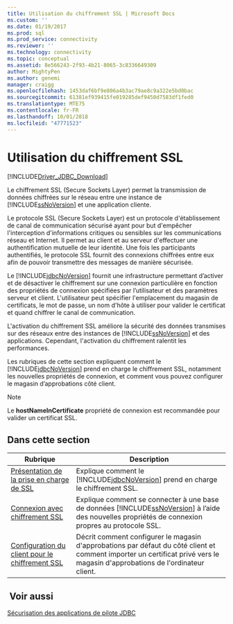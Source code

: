 ```yaml
---
title: Utilisation du chiffrement SSL | Microsoft Docs
ms.custom: ''
ms.date: 01/19/2017
ms.prod: sql
ms.prod_service: connectivity
ms.reviewer: ''
ms.technology: connectivity
ms.topic: conceptual
ms.assetid: 8e566243-2f93-4b21-8065-3c8336649309
author: MightyPen
ms.author: genemi
manager: craigg
ms.openlocfilehash: 1453daf6bf9e806a4b3ac79ae8c9a322e5bd0bac
ms.sourcegitcommit: 61381ef939415fe019285def9450d7583df1fed0
ms.translationtype: MTE75
ms.contentlocale: fr-FR
ms.lasthandoff: 10/01/2018
ms.locfileid: "47771523"
---
```

# <a name="using-ssl-encryption"></a>Utilisation du chiffrement SSL

[!INCLUDE[Driver_JDBC_Download](../../includes/driver_jdbc_download.md)]

Le chiffrement SSL (Secure Sockets Layer) permet la transmission de données chiffrées sur le réseau entre une instance de [!INCLUDE[ssNoVersion](../../includes/ssnoversion-md.md)] et une application cliente.  
  
Le protocole SSL (Secure Sockets Layer) est un protocole d'établissement de canal de communication sécurisé ayant pour but d'empêcher l'interception d'informations critiques ou sensibles sur les communications réseau et Internet. Il permet au client et au serveur d'effectuer une authentification mutuelle de leur identité. Une fois les participants authentifiés, le protocole SSL fournit des connexions chiffrées entre eux afin de pouvoir transmettre des messages de manière sécurisée.  
  
Le [!INCLUDE[jdbcNoVersion](../../includes/jdbcnoversion_md.md)] fournit une infrastructure permettant d’activer et de désactiver le chiffrement sur une connexion particulière en fonction des propriétés de connexion spécifiées par l’utilisateur et des paramètres serveur et client. L'utilisateur peut spécifier l'emplacement du magasin de certificats, le mot de passe, un nom d'hôte à utiliser pour valider le certificat et quand chiffrer le canal de communication.  
  
L'activation du chiffrement SSL améliore la sécurité des données transmises sur des réseaux entre des instances de [!INCLUDE[ssNoVersion](../../includes/ssnoversion-md.md)] et des applications. Cependant, l'activation du chiffrement ralentit les performances.  
  
Les rubriques de cette section expliquent comment le [!INCLUDE[jdbcNoVersion](../../includes/jdbcnoversion_md.md)] prend en charge le chiffrement SSL, notamment les nouvelles propriétés de connexion, et comment vous pouvez configurer le magasin d’approbations côté client.  
  
> [!NOTE]  
> Le **hostNameInCertificate** propriété de connexion est recommandée pour valider un certificat SSL.  

## <a name="in-this-section"></a>Dans cette section  

| Rubrique                                                                                                        | Description                                                                                                                                           |
| ------------------------------------------------------------------------------------------------------------ | ----------------------------------------------------------------------------------------------------------------------------------------------------- |
| [Présentation de la prise en charge de SSL](../../connect/jdbc/understanding-ssl-support.md)                                 | Explique comment le [!INCLUDE[jdbcNoVersion](../../includes/jdbcnoversion_md.md)] prend en charge le chiffrement SSL.                                              |
| [Connexion avec chiffrement SSL](../../connect/jdbc/connecting-with-ssl-encryption.md)                       | Explique comment se connecter à une base de données [!INCLUDE[ssNoVersion](../../includes/ssnoversion-md.md)] à l’aide des nouvelles propriétés de connexion propres au protocole SSL. |
| [Configuration du client pour le chiffrement SSL](../../connect/jdbc/configuring-the-client-for-ssl-encryption.md) | Décrit comment configurer le magasin d'approbations par défaut du côté client et comment importer un certificat privé vers le magasin d'approbations de l'ordinateur client.   |
  
## <a name="see-also"></a> Voir aussi

[Sécurisation des applications de pilote JDBC](../../connect/jdbc/securing-jdbc-driver-applications.md)  
